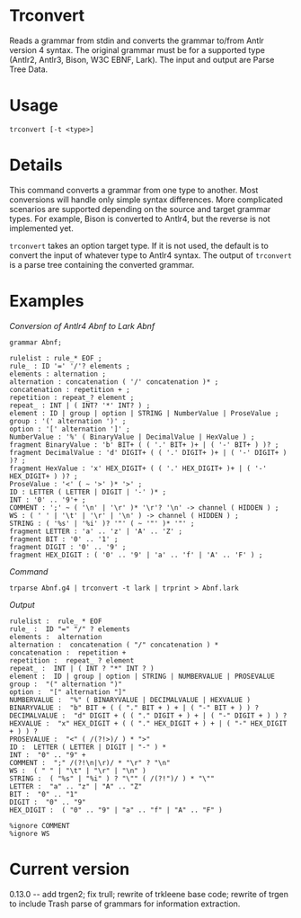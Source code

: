 # Trconvert

Reads a grammar from stdin and converts the grammar to/from Antlr version 4
syntax. The original grammar must be for a supported type (Antlr2, Antlr3,
Bison, W3C EBNF, Lark). The input and output are Parse Tree Data.

# Usage

    trconvert [-t <type>]

# Details

This command converts a grammar from one type to another. Most
conversions will handle only simple syntax differences. More complicated
scenarios are supported depending on the source and target grammar types.
For example, Bison is converted to Antlr4, but the reverse is not
implemented yet.

`trconvert` takes an option target type. If it is not used, the default
is to convert the input of whatever type to Antlr4 syntax. The output
of `trconvert` is a parse tree containing the converted grammar.

# Examples

_Conversion of Antlr4 Abnf to Lark Abnf_

    grammar Abnf;

    rulelist : rule_* EOF ;
    rule_ : ID '=' '/'? elements ;
    elements : alternation ;
    alternation : concatenation ( '/' concatenation )* ;
    concatenation : repetition + ;
    repetition : repeat_? element ;
    repeat_ : INT | ( INT? '*' INT? ) ;
    element : ID | group | option | STRING | NumberValue | ProseValue ;
    group : '(' alternation ')' ;
    option : '[' alternation ']' ;
    NumberValue : '%' ( BinaryValue | DecimalValue | HexValue ) ;
    fragment BinaryValue : 'b' BIT+ ( ( '.' BIT+ )+ | ( '-' BIT+ ) )? ;
    fragment DecimalValue : 'd' DIGIT+ ( ( '.' DIGIT+ )+ | ( '-' DIGIT+ ) )? ;
    fragment HexValue : 'x' HEX_DIGIT+ ( ( '.' HEX_DIGIT+ )+ | ( '-' HEX_DIGIT+ ) )? ;
    ProseValue : '<' ( ~ '>' )* '>' ;
    ID : LETTER ( LETTER | DIGIT | '-' )* ;
    INT : '0' .. '9'+ ;
    COMMENT : ';' ~ ( '\n' | '\r' )* '\r'? '\n' -> channel ( HIDDEN ) ;
    WS : ( ' ' | '\t' | '\r' | '\n' ) -> channel ( HIDDEN ) ;
    STRING : ( '%s' | '%i' )? '"' ( ~ '"' )* '"' ;
    fragment LETTER : 'a' .. 'z' | 'A' .. 'Z' ;
    fragment BIT : '0' .. '1' ;
    fragment DIGIT : '0' .. '9' ;
    fragment HEX_DIGIT : ( '0' .. '9' | 'a' .. 'f' | 'A' .. 'F' ) ;

_Command_

    trparse Abnf.g4 | trconvert -t lark | trprint > Abnf.lark

_Output_

    rulelist :  rule_ * EOF 
    rule_ :  ID "=" "/" ? elements 
    elements :  alternation 
    alternation :  concatenation ( "/" concatenation ) * 
    concatenation :  repetition + 
    repetition :  repeat_ ? element 
    repeat_ :  INT | ( INT ? "*" INT ? ) 
    element :  ID | group | option | STRING | NUMBERVALUE | PROSEVALUE 
    group :  "(" alternation ")" 
    option :  "[" alternation "]" 
    NUMBERVALUE :  "%" ( BINARYVALUE | DECIMALVALUE | HEXVALUE ) 
    BINARYVALUE :  "b" BIT + ( ( "." BIT + ) + | ( "-" BIT + ) ) ? 
    DECIMALVALUE :  "d" DIGIT + ( ( "." DIGIT + ) + | ( "-" DIGIT + ) ) ? 
    HEXVALUE :  "x" HEX_DIGIT + ( ( "." HEX_DIGIT + ) + | ( "-" HEX_DIGIT + ) ) ? 
    PROSEVALUE :  "<" ( /(?!>)/ ) * ">" 
    ID :  LETTER ( LETTER | DIGIT | "-" ) * 
    INT :  "0" .. "9" + 
    COMMENT :  ";" /(?!\n|\r)/ * "\r" ? "\n" 
    WS :  ( " " | "\t" | "\r" | "\n" ) 
    STRING :  ( "%s" | "%i" ) ? "\"" ( /(?!")/ ) * "\"" 
    LETTER :  "a" .. "z" | "A" .. "Z" 
    BIT :  "0" .. "1" 
    DIGIT :  "0" .. "9" 
    HEX_DIGIT :  ( "0" .. "9" | "a" .. "f" | "A" .. "F" ) 

    %ignore COMMENT
    %ignore WS

# Current version

0.13.0 -- add trgen2; fix trull; rewrite of trkleene base code; rewrite of trgen to include Trash parse of grammars for information extraction.

